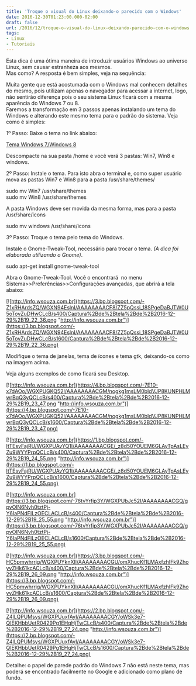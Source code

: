 ```yaml
---
title: 'Troque o visual do Linux deixando-o parecido com o Windows'
date: 2016-12-30T01:23:00.000-02:00
draft: false
url: /2016/12/troque-o-visual-do-linux-deixando-parecido-com-o-windows.html
tags: 
- Linux
- Tutoriais
---
```


Esta dica é uma ótima maneira de introduzir usuários Windows ao universo Linux, sem causar estranheza aos mesmos.  
Mas como? A resposta é bem simples, veja na sequência:  
  
Muita gente que está acostumada com o Windows mal conhecem detalhes do mesmo, pois utilizam apenas o navegador para acessar a internet, logo, não sentirão diferença pois o seu sistema Linux ficará com a mesma aparência do Windows 7 ou 8.  
Faremos a transformação em 3 passos apenas instalando um tema do Windows e alterando este mesmo tema para o padrão do sistema. Veja como é simples:

  

1º Passo: Baixe o tema no link abaixo:  
  
[Tema Windows 7/Windows 8](https://www.dropbox.com/s/5heavk0lzj21b9s/temawindows.tar.gz?dl=0)  
  
Descompacte na sua pasta /home e você verá 3 pastas: Win7, Win8 e windows.  
  
2º Passo: Instale o tema. Para isto abra o terminal e, como super usuário mova as pastas Win7 e Win8 para a pasta /usr/share/themes/  
  
sudo mv Win7 /usr/share/themes  
sudo mv Win8 /usr/share/themes  
  
A pasta Windows deve ser movida da mesma forma, mas para a pasta /usr/share/icons  
  
sudo mv windows /usr/share/icons  
  
3º Passo: Troque o tema pelo tema do Windows.  
  
Instale o Gnome-Tweak-Tool, necessário para trocar o tema. _(A dica foi elaborada utilizando o Gnome)_.  
  
sudo apt-get install gnome-tweak-tool  
  
Abra o Gnome-Tweak-Tool. Você o encontrará  no menu Sistema>>Preferências>>Configurações avançadas, que abrirá a tela abaixo:  
  

[![http://info.wsouza.com.br](https://3.bp.blogspot.com/-Z1xRHArdsZQ/WGXN94EslnI/AAAAAAAACF8/ZZ5pQssi_18SPgeDaBJTW0U5oTovZuDHwCLcB/s400/Captura%2Bde%2Btela%2Bde%2B2016-12-29%2B19_22_36.png "http://info.wsouza.com.br")](https://3.bp.blogspot.com/-Z1xRHArdsZQ/WGXN94EslnI/AAAAAAAACF8/ZZ5pQssi_18SPgeDaBJTW0U5oTovZuDHwCLcB/s1600/Captura%2Bde%2Btela%2Bde%2B2016-12-29%2B19_22_36.png)

  
  
Modifique o tema de janelas, tema de ícones e tema gtk, deixando-os como na imagem acima.

  

Veja alguns exemplos de como ficará seu Desktop.  
  

[![http://info.wsouza.com.br](https://4.bp.blogspot.com/-7E10-x7dAOo/WGXPUGKQ52I/AAAAAAAACGM/nogkg1msLM0bIdVJP8KUNPHLMwrBqQ3yQCLcB/s400/Captura%2Bde%2Btela%2Bde%2B2016-12-29%2B19_23_47.png "http://info.wsouza.com.br")](https://4.bp.blogspot.com/-7E10-x7dAOo/WGXPUGKQ52I/AAAAAAAACGM/nogkg1msLM0bIdVJP8KUNPHLMwrBqQ3yQCLcB/s1600/Captura%2Bde%2Btela%2Bde%2B2016-12-29%2B19_23_47.png)

[![http://info.wsouza.com.br](https://1.bp.blogspot.com/-ItTEsvFajRU/WGXPUAvYQ1I/AAAAAAAACGE/_z8d50YOUEM6GLAyTpAsLEyZu9WYYPrpQCLcB/s400/Captura%2Bde%2Btela%2Bde%2B2016-12-29%2B19_24_55.png "http://info.wsouza.com.br")](https://1.bp.blogspot.com/-ItTEsvFajRU/WGXPUAvYQ1I/AAAAAAAACGE/_z8d50YOUEM6GLAyTpAsLEyZu9WYYPrpQCLcB/s1600/Captura%2Bde%2Btela%2Bde%2B2016-12-29%2B19_24_55.png)

[![http://info.wsouza.com.br](https://3.bp.blogspot.com/-76tvYrfip3Y/WGXPUbJc52I/AAAAAAAACGQ/gpvOlN6Nvh0tztPj-Y6IaPNdFILzOECLACLcB/s400/Captura%2Bde%2Btela%2Bde%2B2016-12-29%2B19_25_55.png "http://info.wsouza.com.br")](https://3.bp.blogspot.com/-76tvYrfip3Y/WGXPUbJc52I/AAAAAAAACGQ/gpvOlN6Nvh0tztPj-Y6IaPNdFILzOECLACLcB/s1600/Captura%2Bde%2Btela%2Bde%2B2016-12-29%2B19_25_55.png)

[![http://info.wsouza.com.br](https://3.bp.blogspot.com/-HC5pmwhrrig/WGXPUYknXlI/AAAAAAAACGU/omXhucKf1LMAxfzhIFk9ZhoyvZHk61kcACLcB/s400/Captura%2Bde%2Btela%2Bde%2B2016-12-29%2B19_26_09.png "http://info.wsouza.com.br")](https://3.bp.blogspot.com/-HC5pmwhrrig/WGXPUYknXlI/AAAAAAAACGU/omXhucKf1LMAxfzhIFk9ZhoyvZHk61kcACLcB/s1600/Captura%2Bde%2Btela%2Bde%2B2016-12-29%2B19_26_09.png)

[![http://info.wsouza.com.br](https://2.bp.blogspot.com/-Z4lLQPUMsys/WGXPUuxfAyI/AAAAAAAACGY/oWSk3e7-QIEKHbbUetR0429Pg1EHqHjTwCLcB/s400/Captura%2Bde%2Btela%2Bde%2B2016-12-29%2B19_27_24.png "http://info.wsouza.com.br")](https://2.bp.blogspot.com/-Z4lLQPUMsys/WGXPUuxfAyI/AAAAAAAACGY/oWSk3e7-QIEKHbbUetR0429Pg1EHqHjTwCLcB/s1600/Captura%2Bde%2Btela%2Bde%2B2016-12-29%2B19_27_24.png)

  
  
Detalhe: o papel de parede padrão do Windows 7 não está neste tema, mas poderá se encontrado facilmente no Google e adicionado como plano de fundo.